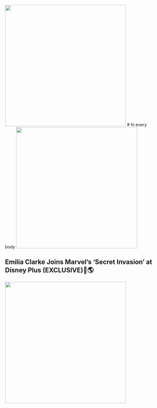 
  
 
 <img src="https://ichef.bbci.co.uk/news/800/mcs/media/images/82167000/png/_82167692_got6.png"   width="400"/>
 # hi every body
 
 <img src="https://assets.playbill.com/editorial/_articleLeadImage/Emilia-Clarke.jpg"   width="400"/>

## Emilia Clarke Joins Marvel’s ‘Secret Invasion’ at Disney Plus (EXCLUSIVE)🌿🌎
<img src="https://variety.com/wp-content/uploads/2021/04/Emilia-Clarke.jpg"   width="400"/>
 